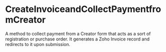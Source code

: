 # CreateInvoiceandCollectPaymentfromCreator
A method to collect payment from a Creator form that acts as a sort of registration or purchase order. It generates a Zoho Invoice record and redirects to it upon submission.
